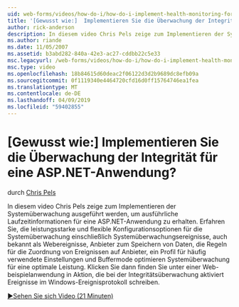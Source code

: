 ```yaml
---
uid: web-forms/videos/how-do-i/how-do-i-implement-health-monitoring-for-an-aspnet-application
title: '[Gewusst wie:]  Implementieren Sie die Überwachung der Integrität für eine ASP.NET-Anwendung? | Microsoft-Dokumentation'
author: rick-anderson
description: In diesem video Chris Pels zeige zum Implementieren der Systemüberwachung ausgeführt werden, um ausführliche Laufzeitinformationen für eine ASP.NET-Anwendung zu erhalten. Erfahren Sie, die leistungsfähige und...
ms.author: riande
ms.date: 11/05/2007
ms.assetid: b3abd282-840a-42e3-ac27-cddbb22c5e33
msc.legacyurl: /web-forms/videos/how-do-i/how-do-i-implement-health-monitoring-for-an-aspnet-application
msc.type: video
ms.openlocfilehash: 18b84615d60deac2f06122d3d2b9689dc8efb09a
ms.sourcegitcommit: 0f1119340e4464720cfd16d0ff15764746ea1fea
ms.translationtype: MT
ms.contentlocale: de-DE
ms.lasthandoff: 04/09/2019
ms.locfileid: "59402855"
---
```

# <a name="how-do-i--implement-health-monitoring-for-an-aspnet-application"></a>[Gewusst wie:]  Implementieren Sie die Überwachung der Integrität für eine ASP.NET-Anwendung?

durch [Chris Pels](https://twitter.com/chrispels)

In diesem video Chris Pels zeige zum Implementieren der Systemüberwachung ausgeführt werden, um ausführliche Laufzeitinformationen für eine ASP.NET-Anwendung zu erhalten. Erfahren Sie, die leistungsstarke und flexible Konfigurationsoptionen für die Systemüberwachung einschließlich Systemüberwachungsereignisse, auch bekannt als Webereignisse, Anbieter zum Speichern von Daten, die Regeln für die Zuordnung von Ereignissen auf Anbieter, ein Profil für häufig verwendete Einstellungen und Buffermode optimieren Systemüberwachung für eine optimale Leistung. Klicken Sie dann finden Sie unter einer Web-beispielanwendung in Aktion, die bei der Integritätsüberwachung aktiviert Ereignisse im Windows-Ereignisprotokoll schreiben.

[&#9654;Sehen Sie sich Video (21 Minuten)](https://channel9.msdn.com/Blogs/ASP-NET-Site-Videos/how-do-i-implement-health-monitoring-for-an-aspnet-application)
